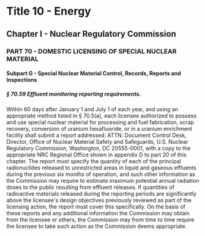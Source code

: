 
# Title 10 - Energy
## Chapter I - Nuclear Regulatory Commission
### PART 70 - DOMESTIC LICENSING OF SPECIAL NUCLEAR MATERIAL
#### Subpart G - Special Nuclear Material Control, Records, Reports and Inspections
##### § 70.59 Effluent monitoring reporting requirements.

Within 60 days after January 1 and July 1 of each year, and using an appropriate method listed in § 70.5(a), each licensee authorized to possess and use special nuclear material for processing and fuel fabrication, scrap recovery, conversion of uranium hexafluoride, or in a uranium enrichment facility shall submit a report addressed: ATTN: Document Control Desk, Director, Office of Nuclear Material Safety and Safeguards, U.S. Nuclear Regulatory Commission, Washington, DC 20555-0001, with a copy to the appropriate NRC Regional Office shown in appendix D to part 20 of this chapter. The report must specify the quantity of each of the principal radionuclides released to unrestricted areas in liquid and gaseous effluents during the previous six months of operation, and such other information as the Commission may require to estimate maximum potential annual radiation doses to the public resulting from effluent releases. If quantities of radioactive materials released during the reporting periods are significantly above the licensee's design objectives previously reviewed as part of the licensing action, the report must cover this specifically. On the basis of these reports and any additional information the Commission may obtain from the licensee or others, the Commission may from time to time require the licensee to take such action as the Commission deems appropriate.
